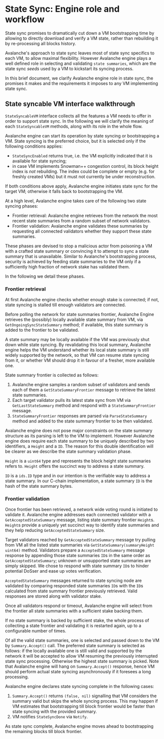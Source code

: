 # State Sync: Engine role and workflow

State sync promises to dramatically cut down a VM bootstrapping time by allowing to directly download and verify a VM state, rather than rebuilding it by re-processing all blocks history.

Avalanche's approach to state sync leaves most of state sync specifics to each VM, to allow maximal flexibility. However Avalanche engine plays a well defined role in selecting and validating `state summaries`, which are the state sync *seeds* used by a VM to kickstart its syncing process.

In this brief document, we clarify Avalanche engine role in state sync, the promises it makes and the requirements it imposes to any VM implementing state sync.

## State syncable VM interface walkthrough

`StateSyncableVM` interface collects all the features a VM needs to offer in order to support state sync. In the following we will clarify the meaning of each `StateSyncableVM` methods, along with its role in the whole flow.

Avalanche engine can start its operation by state syncing or bootstrapping a VM. State syncing is the preferred choice, but it is selected only if the following conditions applies:

- `StateSyncEnabled` returns true, i.e. the VM explicitly indicated that it is available for state syncing;
- in case VM implements Snowman++ congestion control, its block height index is *not* rebuilding. The index could be complete or empty (e.g. for freshly created VMs) but it must not currently be under reconstruction.

If both conditions above apply, Avalanche engine initiates state sync for the target VM; otherwise it falls back to bootstrapping the VM.

At a high level, Avalanche engine takes care of the following two state syncing phases:

- Frontier retrieval: Avalanche engine retrieves from the network the most recent state summaries from a random subset of network validators.
- Frontier validation: Avalanche engine validates these summaries by requesting all connected validators whether they support these state summaries.

These phases are devised to stop a malicious actor from poisoning a VM with a crafted state summary or convincing it to attempt to sync a state summary that is unavailable. Similar to Avalanche's bootstrapping process, security is achieved by feeding state summaries to the VM only if a sufficiently high fraction of network stake has validated them.

In the following we detail these phases.

### Frontier retrieval

At first Avalanche engine checks whether enough stake is connected; if not, state syncing is stalled till enough validators are connected.

Before polling the network for state summaries frontier, Avalanche Engine retrieves the (possibly) locally available state summary from VM, via `GetOngoingSyncStateSummary` method; if available, this state summary is added to the frontier to be validated.

A state summary may be locally available if the VM was previously shut down while state syncing. By revalidating this local summary, Avalanche engine helps the VM understand whether its local state summary is still widely supported by the network, so that VM can resume state syncing from it, or whether VM should drop it in favour of a fresher, more available one.

State summary frontier is collected as follows:

1. Avalanche engine samples a random subset of validators and sends each of them a `GetStateSummaryFrontier` message to retrieve the latest state summaries.
2. Each target validator pulls its latest state sync from VM via `GetLastStateSummary` method and respond with a `StateSummaryFrontier` message.
3. `StateSummaryFrontier` responses are parsed via `ParseStateSummary` method and added to the state summary frontier to be then validated.

Avalanche engine does not pose major constraints on the state summary structure as its parsing is left to the VM to implement. However Avalanche engine does require each state summary to be uniquely described by two identifiers, a `Height` and a `ID`. The reason for this double identification will be clearer as we describe the state summary validation phase.

`Height` is a `uint64` type and represents the block height state summaries refers to. `Height` offers the succinct way to address a state summary.

`ID` is a `ids.ID` type and in our intention is the verifiable way to address a state summary. In our C-chain implementation, a state summary `ID` is the hash of the state summary bytes.

### Frontier validation

Once frontier has been retrieved, a network wide voting round is initiated to validate it. Avalanche engine addresses each connected validator with a `GetAcceptedStateSummary` message, listing state summary frontier `Height`s. `Height`s provide a uniquely yet succinct way to identify state summaries and they help reducing `GetAcceptedStateSummary` size.

Target validators reached by `GetAcceptedStateSummary` message try pulling from VM all the listed state summaries via `GetStateSummary(summaryHeight uint64)` method. Validators prepare a `AcceptedStateSummary` message response by appending those state summaries `ID`s in the same order as `GetAcceptedStateSummary`; unknown or unsupported state summaries are simply skipped. We chose to respond with state summary `ID`s to hinder potential DoSser and ease up votes verification.

`AcceptedStateSummary` messages returned to state syncing node are validated by comparing responded state summaries `ID`s with the `ID`s calculated from state summary frontier previously retrieved. Valid responses are stored along with validator stake.

Once all validators respond or timeout, Avalanche engine will select from the frontier all state summaries with a sufficient stake backing them.

If no state summary is backed by sufficient stake, the whole process of collecting a state frontier and validating it is restarted again, up to a configurable number of times.

Of all the valid state summaries, one is selected and passed down to the VM by `Summary.Accept()` call. The preferred state summary is selected as follows: if the locally available one is still valid and supported by the network it will be accepted to allow VM resuming the previously interrupted state sync processing. Otherwise the highest state summary is picked. Note that Avalanche engine will hang on `Summary.Accept()` response, hence VM should perform actual state syncing asynchronously if it foresees a long processing.

Avalanche engine declares state syncing complete in the following cases:

1. `Summary.Accept()` returns `(false, nil)` signalling that VM considers the summary valid but skips the whole syncing process. This may happen if VM estimates that bootstrapping till block frontier would be faster than state syncing with the provided summary.
2. VM notifies  `StateSyncDone` via `Notify`.

As state sync complete, Avalanche engine moves ahead to bootstrapping the remaining blocks till block frontier.

